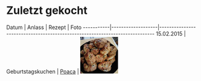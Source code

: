 # Zuletzt gekocht

Datum      | Anlass            | Rezept                   | Foto
-----------|-------------------|----------------------------------------------------------------------------
15.02.2015 | Geburtstagskuchen | [Poaca](kuchen/poaca.md) | <img src="kuchen/img/poaca.jpg" width="100" /> 
